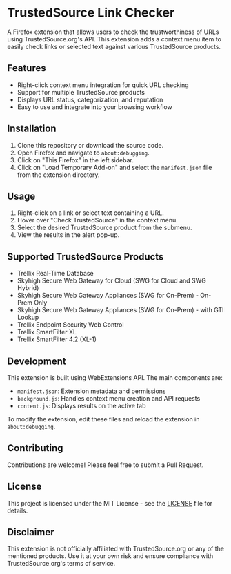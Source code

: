 # TrustedSource Link Checker

A Firefox extension that allows users to check the trustworthiness of URLs using TrustedSource.org's API. This extension adds a context menu item to easily check links or selected text against various TrustedSource products.

## Features

- Right-click context menu integration for quick URL checking
- Support for multiple TrustedSource products
- Displays URL status, categorization, and reputation
- Easy to use and integrate into your browsing workflow

## Installation

1. Clone this repository or download the source code.
2. Open Firefox and navigate to `about:debugging`.
3. Click on "This Firefox" in the left sidebar.
4. Click on "Load Temporary Add-on" and select the `manifest.json` file from the extension directory.

## Usage

1. Right-click on a link or select text containing a URL.
2. Hover over "Check TrustedSource" in the context menu.
3. Select the desired TrustedSource product from the submenu.
4. View the results in the alert pop-up.

## Supported TrustedSource Products

- Trellix Real-Time Database
- Skyhigh Secure Web Gateway for Cloud (SWG for Cloud and SWG Hybrid)
- Skyhigh Secure Web Gateway Appliances (SWG for On-Prem) - On-Prem Only
- Skyhigh Secure Web Gateway Appliances (SWG for On-Prem) - with GTI Lookup
- Trellix Endpoint Security Web Control
- Trellix SmartFilter XL
- Trellix SmartFilter 4.2 (XL-1)

## Development

This extension is built using WebExtensions API. The main components are:

- `manifest.json`: Extension metadata and permissions
- `background.js`: Handles context menu creation and API requests
- `content.js`: Displays results on the active tab

To modify the extension, edit these files and reload the extension in `about:debugging`.

## Contributing

Contributions are welcome! Please feel free to submit a Pull Request.

## License

This project is licensed under the MIT License - see the [LICENSE](LICENSE) file for details.

## Disclaimer

This extension is not officially affiliated with TrustedSource.org or any of the mentioned products. Use it at your own risk and ensure compliance with TrustedSource.org's terms of service.